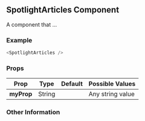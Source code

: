 ## SpotlightArticles Component
A component that ...

### Example

```js
<SpotlightArticles />
```

### Props

| Prop          | Type     | Default     | Possible Values
| ------------- | -------- | ----------- | ---------------------------------------------
| **myProp**    | String   |             | Any string value


### Other Information
